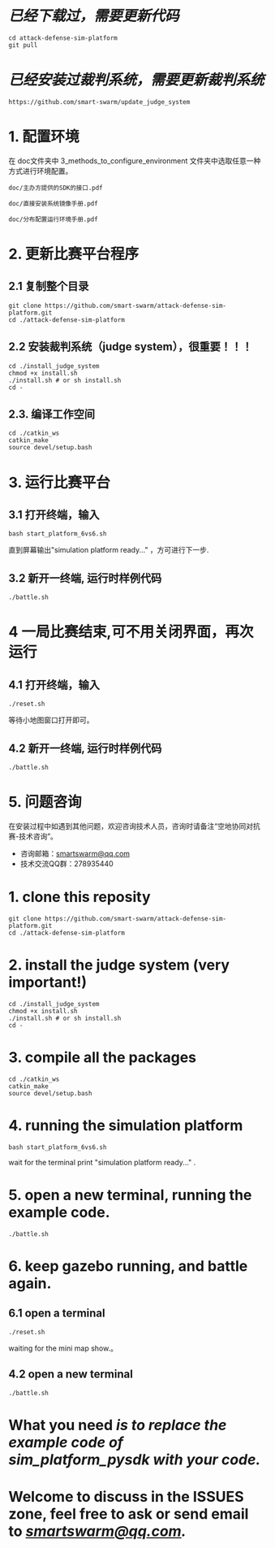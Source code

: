 # *已经下载过，需要更新代码*
```
cd attack-defense-sim-platform
git pull
```
# *已经安装过裁判系统，需要更新裁判系统*
```
https://github.com/smart-swarm/update_judge_system
```
# 1. 配置环境
在 doc文件夹中 3_methods_to_configure_environment 文件夹中选取任意一种方式进行环境配置。
```
doc/主办方提供的SDK的接口.pdf  

doc/直接安装系统镜像手册.pdf  

doc/分布配置运行环境手册.pdf
```
# 2. 更新比赛平台程序

## 2.1 复制整个目录
```
git clone https://github.com/smart-swarm/attack-defense-sim-platform.git
cd ./attack-defense-sim-platform
```
## 2.2 安装裁判系统（judge system），很重要！！！
```
cd ./install_judge_system
chmod +x install.sh
./install.sh # or sh install.sh
cd -
```
## 2.3. 编译工作空间
```
cd ./catkin_ws
catkin_make
source devel/setup.bash
```

# 3. 运行比赛平台

## 3.1 打开终端，输入
```
bash start_platform_6vs6.sh
```
直到屏幕输出"simulation platform ready..." ，方可进行下一步.
## 3.2 新开一终端, 运行时样例代码
```
./battle.sh
```
# 4 一局比赛结束,可不用关闭界面，再次运行
## 4.1 打开终端，输入
```
./reset.sh
```
等待小地图窗口打开即可。
## 4.2 新开一终端, 运行时样例代码
```
./battle.sh
```

# 5. 问题咨询

在安装过程中如遇到其他问题，欢迎咨询技术人员，咨询时请备注“空地协同对抗赛-技术咨询”。

- 	咨询邮箱：smartswarm@qq.com
-	技术交流QQ群：278935440


# 1. clone this reposity
```
git clone https://github.com/smart-swarm/attack-defense-sim-platform.git
cd ./attack-defense-sim-platform
```
# 2. install the judge system (very important!)
```
cd ./install_judge_system
chmod +x install.sh
./install.sh # or sh install.sh
cd -
```
# 3. compile all the packages
```
cd ./catkin_ws
catkin_make
source devel/setup.bash
```
# 4. running the simulation platform
```
bash start_platform_6vs6.sh
```
wait for the terminal print "simulation platform ready..." .
# 5. open a new terminal, running the example code.
```
./battle.sh
```
# 6. keep gazebo running, and battle again.
## 6.1 open a terminal
```
./reset.sh
```
waiting for the mini map show.。
## 4.2 open a new terminal
```
./battle.sh
```

# **What you need** *is to replace the example code of sim_platform_pysdk with your code.*

# Welcome to discuss in the ISSUES zone, feel free to ask or send email to *smartswarm@qq.com.*

